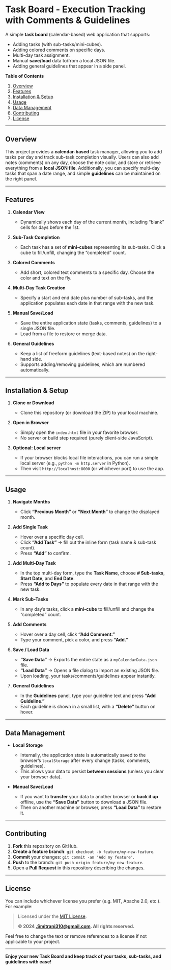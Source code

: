 # Task Board - Execution Tracking with Comments & Guidelines

A simple **task board** (calendar-based) web application that supports:  
- Adding tasks (with sub-tasks/mini-cubes).  
- Adding colored comments on specific days.  
- Multi-day task assignment.  
- Manual **save/load** data to/from a local JSON file.  
- Adding general guidelines that appear in a side panel.

**Table of Contents**  
1. [Overview](#overview)  
2. [Features](#features)  
3. [Installation & Setup](#installation--setup)  
4. [Usage](#usage)  
5. [Data Management](#data-management)  
6. [Contributing](#contributing)  
7. [License](#license)

---

## Overview

This project provides a **calendar-based** task manager, allowing you to add tasks per day and track sub-task completion visually. Users can also add notes (comments) on any day, choose the note color, and store or retrieve everything from a **local JSON file**. Additionally, you can specify multi-day tasks that span a date range, and simple **guidelines** can be maintained on the right panel.

---

## Features

1. **Calendar View**  
   - Dynamically shows each day of the current month, including “blank” cells for days before the 1st.  

2. **Sub-Task Completion**  
   - Each task has a set of **mini-cubes** representing its sub-tasks. Click a cube to fill/unfill, changing the “completed” count.

3. **Colored Comments**  
   - Add short, colored text comments to a specific day. Choose the color and text on the fly.

4. **Multi-Day Task Creation**  
   - Specify a start and end date plus number of sub-tasks, and the application populates each date in that range with the new task.

5. **Manual Save/Load**  
   - Save the entire application state (tasks, comments, guidelines) to a single JSON file.  
   - Load from a file to restore or merge data.  

6. **General Guidelines**  
   - Keep a list of freeform guidelines (text-based notes) on the right-hand side.  
   - Supports adding/removing guidelines, which are numbered automatically.

---

## Installation & Setup

1. **Clone or Download**  
   - Clone this repository (or download the ZIP) to your local machine.  

2. **Open in Browser**  
   - Simply open the `index.html` file in your favorite browser.  
   - No server or build step required (purely client-side JavaScript).

3. **Optional: Local server**  
   - If your browser blocks local file interactions, you can run a simple local server (e.g., `python -m http.server` in Python).  
   - Then visit `http://localhost:8000` (or whichever port) to use the app.

---

## Usage

1. **Navigate Months**  
   - Click **“Previous Month”** or **“Next Month”** to change the displayed month.

2. **Add Single Task**  
   - Hover over a specific day cell.  
   - Click **“Add Task”** → fill out the inline form (task name & sub-task count).  
   - Press **“Add”** to confirm.

3. **Add Multi-Day Task**  
   - In the top multi-day form, type the **Task Name**, choose **# Sub-tasks**, **Start Date**, and **End Date**.  
   - Press **“Add to Days”** to populate every date in that range with the new task.

4. **Mark Sub-Tasks**  
   - In any day’s tasks, click a **mini-cube** to fill/unfill and change the “completed” count.

5. **Add Comments**  
   - Hover over a day cell, click **“Add Comment.”**  
   - Type your comment, pick a color, and press **“Add.”**

6. **Save / Load Data**  
   - **“Save Data”** → Exports the entire state as a `myCalendarData.json` file.  
   - **“Load Data”** → Opens a file dialog to import an existing JSON file.  
   - Upon loading, your tasks/comments/guidelines appear instantly.

7. **General Guidelines**  
   - In the **Guidelines** panel, type your guideline text and press **“Add Guideline.”**  
   - Each guideline is shown in a small list, with a **“Delete”** button on hover.

---

## Data Management

- **Local Storage**  
  - Internally, the application state is automatically saved to the browser’s `localStorage` after every change (tasks, comments, guidelines).  
  - This allows your data to persist **between sessions** (unless you clear your browser data).

- **Manual Save/Load**  
  - If you want to **transfer** your data to another browser or **back it up** offline, use the **“Save Data”** button to download a JSON file.  
  - Then on another machine or browser, press **“Load Data”** to restore it.

---

## Contributing

1. **Fork** this repository on GitHub.  
2. **Create a feature branch**: `git checkout -b feature/my-new-feature`.  
3. **Commit** your changes: `git commit -am 'Add my feature'`.  
4. **Push** to the branch: `git push origin feature/my-new-feature`.  
5. Open a **Pull Request** in this repository describing the changes.

---

## License

You can include whichever license you prefer (e.g. MIT, Apache 2.0, etc.). For example:

> Licensed under the [MIT License](LICENSE).  
>  
> **© 2024 .Smitrani310@gmail.com. All rights reserved.**

Feel free to change the text or remove references to a license if not applicable to your project.

---

**Enjoy your new Task Board and keep track of your tasks, sub-tasks, and guidelines with ease!**
